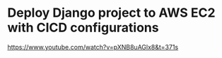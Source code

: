 # Deploy Django project to AWS EC2 with CICD configurations

https://www.youtube.com/watch?v=pXNB8uAGlx8&t=371s
